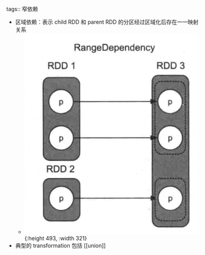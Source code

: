 tags:: 窄依赖

- 区域依赖：表示 child RDD 和 parent RDD 的分区经过区域化后存在一一映射关系
	- ![image.png](../assets/image_1680662208524_0.png){:height 493, :width 321}
- 典型的 transformation 包括 [[union]]